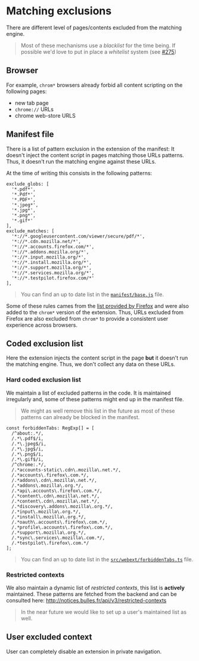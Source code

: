 # Matching exclusions

There are different level of pages/contents excluded from the matching engine.

> Most of these mechanisms use a *blacklist* for the time being. 
> If possible we'd love to put in place a *whitelist* system (see [#275](https://github.com/dis-moi/extension/issues/275))

## Browser
For example, `chrom*` browsers already forbid all content scripting on the following pages:
- new tab page
- `chrome://` URLs
- chrome web-store URLS

## Manifest file
There is a list of pattern exclusion in the extension of the manifest: 
It doesn't inject the content script in pages matching those URLs patterns.
Thus, it doesn't run the matching engine against these URLs.

At the time of writing this consists in the following patterns:
```
exclude_globs: [
  '*.pdf*',
  '*.Pdf*',
  '*.PDF*',
  '*.jpeg*',
  '*.jpg*',
  '*.png*',
  '*.gif*'
],
exclude_matches: [
  '*://*.googleusercontent.com/viewer/secure/pdf/*',
  '*://*.cdn.mozilla.net/*',
  '*://*.accounts.firefox.com/*',
  '*://*.addons.mozilla.org/*',
  '*://*.input.mozilla.org/*',
  '*://*.install.mozilla.org/*',
  '*://*.support.mozilla.org/*',
  '*://*.services.mozilla.org/*',
  '*://*.testpilot.firefox.com/*'
],
```
> You can find an up to date list in the  [`manifest/base.js`](../src/webext/forbiddenTabs.ts) file.

Some of these rules cames from the [list provided by Firefox](https://developer.mozilla.org/en-US/docs/Mozilla/Add-ons/WebExtensions/Content_scripts) 
and were also added to the `chrom*` version of the extension.
Thus, URLs excluded from Firefox are also excluded from `chrom*` to provide a consistent user experience across browsers.

## Coded exclusion list
Here the extension injects the content script in the page __but__ it doesn't run the matching engine.
Thus, we don't collect any data on these URLs.

### Hard coded exclusion list
We maintain a list of excluded patterns in the code.
It is maintained irregularly and, some of these patterns might end up in the manifest file.
> We might as well remove this list in the future as most of these patterns can already be blocked in the manifest.
```
const forbiddenTabs: RegExp[] = [
  /^about:.*/,
  /.*\.pdf$/i,
  /.*\.jpeg$/i,
  /.*\.jpg$/i,
  /.*\.png$/i,
  /.*\.gif$/i,
  /^chrome:.*/,
  /.*accounts-static\.cdn\.mozilla\.net.*/,
  /.*accounts\.firefox\.com.*/,
  /.*addons\.cdn\.mozilla\.net.*/,
  /.*addons\.mozilla\.org.*/,
  /.*api\.accounts\.firefox\.com.*/,
  /.*content\.cdn\.mozilla\.net.*/,
  /.*content\.cdn\.mozilla\.net.*/,
  /.*discovery\.addons\.mozilla\.org.*/,
  /.*input\.mozilla\.org.*/,
  /.*install\.mozilla\.org.*/,
  /.*oauth\.accounts\.firefox\.com.*/,
  /.*profile\.accounts\.firefox\.com.*/,
  /.*support\.mozilla\.org.*/,
  /.*sync\.services\.mozilla\.com.*/,
  /.*testpilot\.firefox\.com.*/
];
```
> You can find an up to date list in the [`src/webext/forbiddenTabs.ts`](../manifest/base.js) file.

### Restricted contexts
We also maintain a dynamic list of *restricted contexts*, this list is __actively__ maintained.
These patterns are fetched from the backend and can be consulted here: 
http://notices.bulles.fr/api/v3/restricted-contexts

> In the near future we would like to set up a user's maintained list as well.

## User excluded context
User can completely disable an extension in private navigation.

